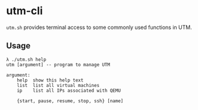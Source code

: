 # utm-cli

`utm.sh` provides terminal access to some commonly used functions in UTM.

## Usage

```
λ ./utm.sh help
utm [argument] -- program to manage UTM

argument:
    help  show this help text
    list  list all virtual machines
    ip    list all IPs associated with QEMU

    {start, pause, resume, stop, ssh} [name]
```